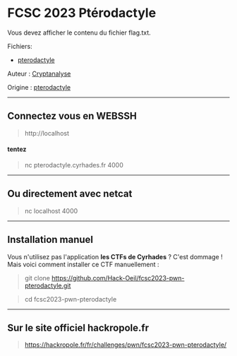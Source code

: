 # FCSC 2023 Ptérodactyle

Vous devez afficher le contenu du fichier flag.txt.



Fichiers:
- [pterodactyle](pterodactyle)




Auteur : [Cryptanalyse](https://twitter.com/Cryptanalyse)


Origine : [pterodactyle](https://hackropole.fr/fr/challenges/pwn/fcsc2023-pwn-pterodactyle/)



-----------

## Connectez vous en WEBSSH
> http://localhost

#### tentez 
> nc pterodactyle.cyrhades.fr 4000

-----------

## Ou directement avec netcat
> nc localhost 4000


-----------


## Installation manuel
Vous n'utilisez pas l'application **les CTFs de Cyrhades** ? C'est dommage !
Mais voici comment installer ce CTF manuellement :

> git clone https://github.com/Hack-Oeil/fcsc2023-pwn-pterodactyle.git

> cd fcsc2023-pwn-pterodactyle


-----------


## Sur le site officiel hackropole.fr
> https://hackropole.fr/fr/challenges/pwn/fcsc2023-pwn-pterodactyle/
